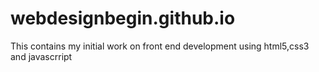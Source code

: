 # webdesignbegin.github.io
This contains my initial work on front end development using html5,css3 and javascrript
